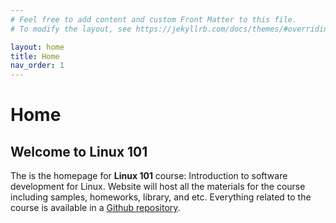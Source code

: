 ```yaml
---
# Feel free to add content and custom Front Matter to this file.
# To modify the layout, see https://jekyllrb.com/docs/themes/#overriding-theme-defaults

layout: home
title: Home
nav_order: 1
---
```


# Home

## Welcome to Linux 101
The is the homepage for **Linux 101** course: Introduction to software development for Linux. 
Website will host all the materials for the course including samples, homeworks, library, and etc. 
Everything related to the course is available in a <a target="_blank" rel="noreferrer" href="https://github.com/davitp/linux101">Github repository</a>. 
